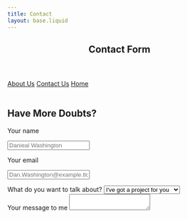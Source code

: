 ```yaml
---
title: Contact
layout: base.liquid
---
```


<header class="header">
        <h2>Contact Form</h2>
    </header>
<div class="nav-menu">
        <a href="/about">About Us</a>
        <a href="/contact">Contact Us</a>
        <a href="/">Home</a>
    </div><br>

</div>
    <div id="contact" class="contact container section">
        <div class="contact-text">
            <h2>Have More Doubts?</h2>


</div>

<form id="contactForm" action="#" class="contact-form" method="post">

<div class="form-group">

<label for="inpName">Your name</label>

<input type="text" autocomplete="name" id="inpName" name="name" placeholder="Danieal Washington" />

</div>

 <div class="form-group">

<label for="inpName">Your email</label>

<input type="email" inputmode="email" autocomplete="email" id="inpEmail" name="email"
placeholder="Dan.Washington@example.tld" />

</div>

<div class="form-group">
<label for="inpSubject">What do you want to talk about?</label>

<select id="inpSubject" name="subject">

<option disabled>Please choose</option>

<option value="project">I've got a project for you</option>

<option value="chat"> About Me</option>

<option value="praise"> About my previous works</option>

</select>

</div>
            <div class="form-group">
<label for="inpMessage">Your message to me</label>

<textarea id="inpMessage" name="message"></textarea>

</div>

